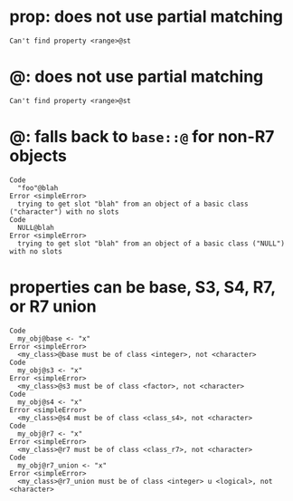 # prop: does not use partial matching

    Can't find property <range>@st

# @: does not use partial matching

    Can't find property <range>@st

# @: falls back to `base::@` for non-R7 objects

    Code
      "foo"@blah
    Error <simpleError>
      trying to get slot "blah" from an object of a basic class ("character") with no slots
    Code
      NULL@blah
    Error <simpleError>
      trying to get slot "blah" from an object of a basic class ("NULL") with no slots

# properties can be base, S3, S4, R7, or R7 union

    Code
      my_obj@base <- "x"
    Error <simpleError>
      <my_class>@base must be of class <integer>, not <character>
    Code
      my_obj@s3 <- "x"
    Error <simpleError>
      <my_class>@s3 must be of class <factor>, not <character>
    Code
      my_obj@s4 <- "x"
    Error <simpleError>
      <my_class>@s4 must be of class <class_s4>, not <character>
    Code
      my_obj@r7 <- "x"
    Error <simpleError>
      <my_class>@r7 must be of class <class_r7>, not <character>
    Code
      my_obj@r7_union <- "x"
    Error <simpleError>
      <my_class>@r7_union must be of class <integer> u <logical>, not <character>

